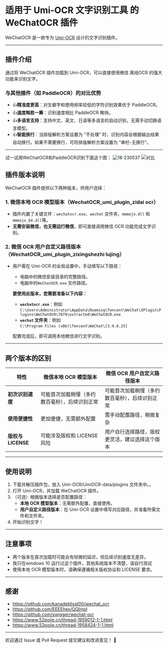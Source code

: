 # 适用于 Umi-OCR 文字识别工具 的 WeChatOCR 插件


WeChatOCR 是一款专为 [Umi-OCR](https://github.com/hiroi-sora/Umi-OCR) 设计的文字识别插件。

---

## 插件介绍

通过将 WeChatOCR 插件加载到 Umi-OCR，可以直接使用微信 离线OCR 的强大功能来识别文字。

### 与其他插件（如 PaddleOCR）的对比优势

- 👍**精准度更高**：对生僻字和使用频率较低的字符识别效果优于 PaddleOCR。
- 👍**速度略胜一筹**：识别速度相比 PaddleOCR 略快。
- 👍**多语言支持**：支持中文、英文、日语等多语言的自动识别，无需手动切换语言模型。
- 👍**智能换行**：当排版解析方案设置为 “不处理” 时，识别内容会根据输出结果自动换行。如果不需要换行，可将排版解析方案设置为 “单栏-无换行”。

---
试一试用WeChatOCR和PaddleOCR识别下面这个图：
![18-230537](https://github.com/user-attachments/assets/4f13b12f-c09e-4566-b859-306dddd49944)
![对比](https://github.com/user-attachments/assets/186c4900-7c37-4beb-b0f7-9ec97c2cb226)



## 插件版本说明

WeChatOCR 插件提供以下两种版本，供用户选择：

### 1. 微信本地 OCR 模型版本（WechatOCR_umi_plugin_zidai ocr）

- 插件内置了关键文件：`wechatocr.exe`、`wechat` 文件夹、`mmmojo.dll` 和 `mmmojo_64.dll`等。
- **无需安装微信，也无需运行微信**，即可直接调用微信 OCR 功能完成文字识别。

### 2. 微信 OCR 用户自定义路径版本（WechatOCR_umi_plugin_zixingshezhi lujing）

- 用户需在 Umi-OCR 的全局设置中，手动填写以下路径：
  - 电脑中的微信安装目录的完整路径。
  - 电脑中的`WeChatOCR.exe` 文件路径。

  **要使用此版本，您需要准备以下内容：**

  - **`wechatocr.exe`**：例如  
    `C:\Users\Administrator\AppData\Roaming\Tencent\WeChat\XPlugin\Plugins\WeChatOCR\7079\extracted\WeChatOCR.exe`
  - **`wechat` 文件夹**：例如  
    `C:\Program Files (x86)\Tencent\WeChat\[3.9.8.25]`

  配置完成后，即可调用本地微信进行文字识别。

---

## 两个版本的区别

| 特性               | 微信本地 OCR 模型版本           | 微信 OCR 用户自定义路径版本    |
|--------------------|---------------------------------|--------------------------------|
| **初次识别速度**   | 可能首次加载稍慢（多约数百毫秒），后续识别正常    | 可能首次加载稍慢（多约数百毫秒），后续识别正常   |
| **使用便捷性**     | 更加便捷，无需额外配置          | 需手动配置路径，稍微复杂       |
| **版权与 LICENSE** | 可能涉及版权和 LICENSE 风险     | 用户自行选择路径，版权更灵活，建议选择这个版本   |

---

## 使用说明

1. 下载并解压插件包，放入 Umi-OCR/UmiOCR-data/plugins 文件夹中。。
2. 打开 Umi-OCR，并加载 WeChatOCR 插件。
3. （可选）根据版本选择是否配置路径：
   - **本地 OCR 模型版本**：无需额外配置，直接使用。
   - **用户自定义路径版本**：在 Umi-OCR 设置中填写对应路径，并准备所需文件和文件夹。
4. 开始识别文字！

---

## 注意事项

- 两个版本在首次加载时可能会有轻微的延迟，但后续识别速度无差异。
- 我只在windows 10 运行过这个插件，其他系统版本不清楚，请自行测试
- 使用本地 OCR 模型版本时，请确保遵循相关版权协议和 LICENSE 要求。

---

## 感谢
- https://github.com/kanadeblisst00/wechat_ocr
- https://github.com/EEEEhex/QQImpl
- https://github.com/swigger/wechat-ocr
- https://www.52pojie.cn/thread-1959012-1-1.html
- https://www.52pojie.cn/thread-1958424-1-1.html

---

欢迎通过 Issue 或 Pull Request 提交建议和改进意见！ 🎉
